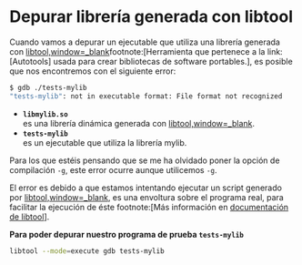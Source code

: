 # Depurar librería generada con libtool

Cuando vamos a depurar un ejecutable que utiliza una librería generada con [libtool,window=_blank](https://www.gnu.org/software/libtool/libtool.html)footnote:[Herramienta que pertenece a la link:[Autotools] usada para crear bibliotecas de software portables.], es posible que nos encontremos con el siguiente error:

```bash
$ gdb ./tests-mylib
"tests-mylib": not in executable format: File format not recognized
```

* **`libmylib.so`**\
es una librería dinámica generada con [libtool,window=_blank](https://www.gnu.org/software/libtool/libtool.html).
* **`tests-mylib`**\
es un ejecutable que utiliza la librería mylib.

Para los que estéis pensando que se me ha olvidado poner la opción de compilación `-g`, este error ocurre aunque utilicemos `-g`.

El error es debido a que estamos intentando ejecutar un script generado por [libtool,window=_blank](https://www.gnu.org/software/libtool/libtool.html), es una envoltura sobre el programa real, para facilitar la ejecución de éste footnote:[Más información en [documentación de libtool](https://www.gnu.org/software/libtool/manual/libtool.html#Debugging-executables)].

**Para poder depurar nuestro programa de prueba `tests-mylib`**

```bash
libtool --mode=execute gdb tests-mylib
```
